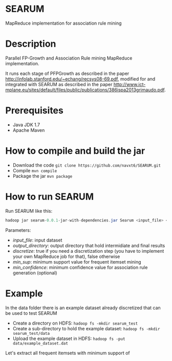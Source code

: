 SEARUM
======

MapReduce implementation for association rule mining

Description
===========
Parallel FP-Growth and Association Rule mining MapReduce implementation. 

It runs each stage of PFPGrowth as described in the paper http://infolab.stanford.edu/~echang/recsys08-69.pdf, modified for and integrated with SEARUM as described in the paper http://www.ict-mplane.eu/sites/default/files/public/publications/386ispa2013grimaudo.pdf.

Prerequisites
=============
- Java JDK 1.7
- Apache Maven

How to compile and build the jar
================================
- Download the code `git clone https://github.com/navxt6/SEARUM.git`
- Compile `mvn compile`
- Package the jar `mvn package`

How to run SEARUM
=================
Run SEARUM like this:

````java
hadoop jar searum-0.0.1-jar-with-dependencies.jar Searum <input_file> <output_directory> <discretize (true|false)> <min_sup (0.0-1.0)> [<min_confidence (0.0-1.0)>]
````
Parameters:

  - *input_file*:  input dataset
  - *output_directory*: output directory that hold intermidiate and final results
  - *discretize*: true if you need a discretization step (you have to implement your own MapReduce job for that), false otherwise
  - *min_sup*: minimum support value for frequent itemset mining
  - *min_confidence*: minimum confidence value for association rule generation (optional)

Example
=======
In the data folder there is an example dataset already discretized that can be used to test SEARUM
- Create a directory on HDFS: `hadoop fs -mkdir searum_test`
- Create a sub-directory to hold the example dataset: `hadoop fs -mkdir searum_test/data`
- Upload the example dataset in HDFS: `hadoop fs -put data/example_dataset.dat`

Let's extract all frequent itemsets with minimum support of 
